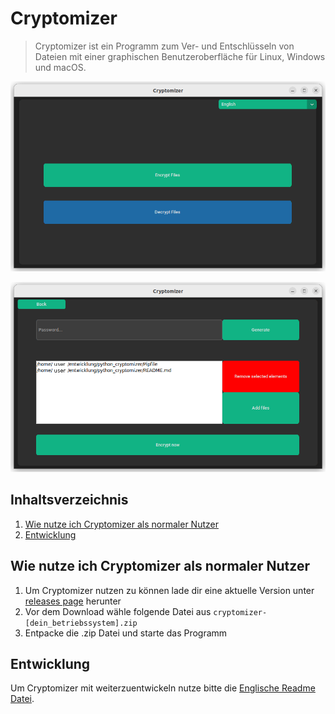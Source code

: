 # Cryptomizer

> Cryptomizer ist ein Programm zum Ver- und Entschlüsseln von Dateien mit einer graphischen Benutzeroberfläche für Linux, Windows und macOS.

![](docs/select_view.png)

![](docs/encrypt_view.png)

## Inhaltsverzeichnis
1. [Wie nutze ich Cryptomizer als normaler Nutzer](#wie-nutze-ich-cryptomizer-als-normaler-nutzer)
2. [Entwicklung](#entwicklung)

## Wie nutze ich Cryptomizer als normaler Nutzer
1. Um Cryptomizer nutzen zu können lade dir eine aktuelle Version unter [releases page](https://github.com/richard-llmnn/cryptomizer/releases) herunter  
2. Vor dem Download wähle folgende Datei aus `cryptomizer-[dein_betriebssystem].zip`
3. Entpacke die .zip Datei und starte das Programm

## Entwicklung
Um Cryptomizer mit weiterzuentwickeln nutze bitte die [Englische Readme Datei](README.md).
